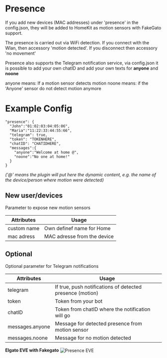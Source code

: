 # Presence

If you add new devices (MAC addresses) under 'presence' in the config.json, they will be added to HomeKit as motion sensors with FakeGato support.

The presence is carried out via WiFi detection. If you connect with the Wlan, then accessory 'motion detected'. If you disconnect then accessory 'no movement'

Presence also supports the Telegram notification service, via config.json it is possible to add your own chatID and add your own texts for **anyone** and **noone**

anyone means: If a motion sensor detects motion
noone means: if the 'Anyone' sensor do not detect motion anymore

# Example Config

```
"presence": {
  "John":"01:02:03:04:05:06",
  "Maria":"11:22:33:44:55:66",
  "telegram": true,
  "token": "TOKENHERE",
  "chatID": "CHATIDHERE",
  "messages":{
    "anyone":"Welcome at home @",
    "noone":"No one at home!"
  }
}
```
_('@' means the plugin will put here the dynamic content, e.g. the name of the device/person where motion were detected)_

## New user/devices
Parameter to expose new motion sensors

| Attributes | Usage |
|------------|-------|
| custom name | Own definef name for Home |
| mac adress | MAC adresse from the device

## Optional
Optional parameter for Telegram notifications

| Attributes | Usage |
|------------|-------|
| telegram | If true, push notifications of detected presence (motion) |
| token | Token from your bot |
| chatID | Token from chatID where the notification will go |
| messages.anyone | Message for detected presence from motion sensor |
| messages.noone | Message for no motion detected |


**Elgato EVE with Fakegato**
<img src="https://github.com/SeydX/homebridge-fritz-platform/blob/master/images/eve_motion_fakegato.PNG" align="center" alt="Presence EVE">
